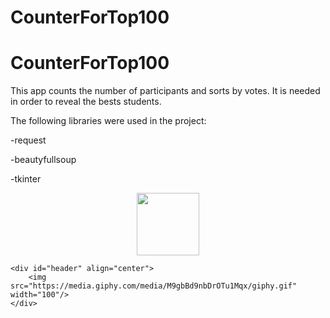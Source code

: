 <h1>CounterForTop100</h1>
<h1>CounterForTop100</h1>
This app counts the number of participants and sorts by votes. It is needed in order to reveal the bests students.

The following libraries were used in the project:
<br>
<p>-request</p>
<p>-beautyfullsoup</p>
<p>-tkinter</p>

    
<div id="header" align="center">
    <img src="https://media.giphy.com/media/M9gbBd9nbDrOTu1Mqx/giphy.gif" width="100"/>
</div>
  
    <div id="header" align="center">
        <img src="https://media.giphy.com/media/M9gbBd9nbDrOTu1Mqx/giphy.gif" width="100"/>
    </div>
  
